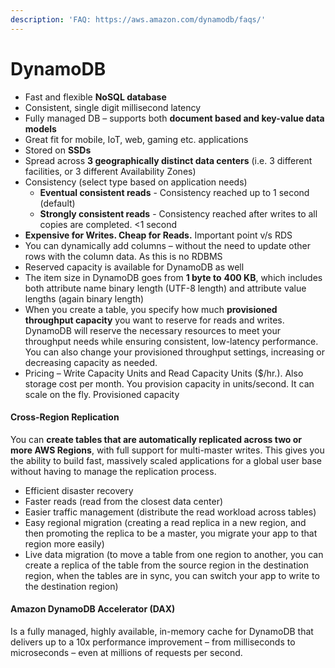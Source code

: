 ```yaml
---
description: 'FAQ: https://aws.amazon.com/dynamodb/faqs/'
---
```


# DynamoDB

* Fast and flexible **NoSQL database**
* Consistent, single digit millisecond latency
* Fully managed DB – supports both **document based and key-value data models**
* Great fit for mobile, IoT, web, gaming etc. applications
* Stored on **SSDs**
* Spread across **3 geographically distinct data centers** \(i.e. 3 different facilities, or 3 different Availability Zones\)
* Consistency \(select type based on application needs\)
  * **Eventual consistent reads** - Consistency reached up to 1 second \(default\)
  * **Strongly consistent reads** - Consistency reached after writes to all copies are completed. &lt;1 second
* **Expensive for Writes. Cheap for Reads.** Important point v/s RDS
* You can dynamically add columns – without the need to update other rows with the column data. As this is no RDBMS
* Reserved capacity is available for DynamoDB as well
* The item size in DynamoDB goes from **1 byte to** **400 KB**, which includes both attribute name binary length \(UTF-8 length\) and attribute value lengths \(again binary length\)
* When you create a table, you specify how much **provisioned throughput capacity** you want to reserve for reads and writes. DynamoDB will reserve the necessary resources to meet your throughput needs while ensuring consistent, low-latency performance. You can also change your provisioned throughput settings, increasing or decreasing capacity as needed.
* Pricing – Write Capacity Units and Read Capacity Units \($/hr.\). Also storage cost per month. You provision capacity in units/second. It can scale on the fly. Provisioned capacity

#### Cross-Region Replication

You can **create tables that are automatically replicated across two or more AWS Regions**, with full support for multi-master writes. This gives you the ability to build fast, massively scaled applications for a global user base without having to manage the replication process.

* Efficient disaster recovery
* Faster reads \(read from the closest data center\)
* Easier traffic management \(distribute the read workload across tables\)
* Easy regional migration \(creating a read replica in a new region, and then promoting the replica to be a master, you migrate your app to that region more easily\)
* Live data migration \(to move a table from one region to another, you can create a replica of the table from the source region in the destination region, when the tables are in sync, you can switch your app to write to the destination region\)

#### Amazon DynamoDB Accelerator \(DAX\)

Is a fully managed, highly available, in-memory cache for DynamoDB that delivers up to a 10x performance improvement – from milliseconds to microseconds – even at millions of requests per second.





